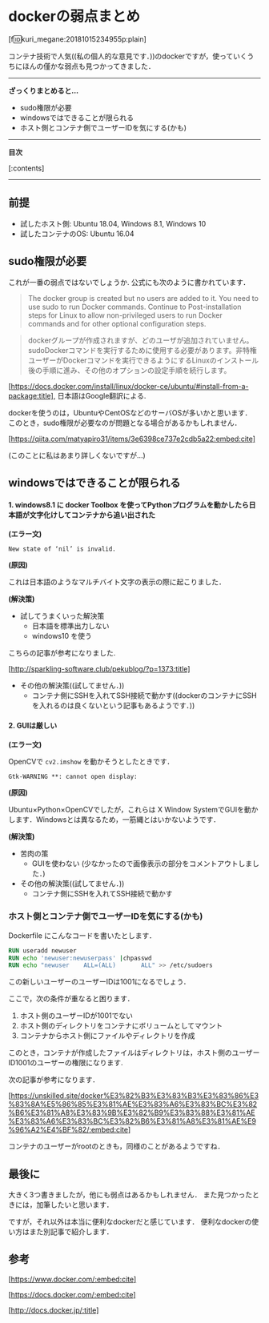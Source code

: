 # dockerの弱点まとめ

[f:id:kuri_megane:20181015234955p:plain]

コンテナ技術で人気((私の個人的な意見です．))のdockerですが，使っていくうちにほんの僅かな弱点も見つかってきました．

---

<b>ざっくりまとめると...</b>

* sudo権限が必要
* windowsではできることが限られる
* ホスト側とコンテナ側でユーザーIDを気にする(かも)

---

<b>目次</b>

[:contents]

---


<!-- more -->

## 前提

* 試したホスト側: Ubuntu 18.04, Windows 8.1, Windows 10
* 試したコンテナのOS: Ubuntu 16.04

## sudo権限が必要

これが一番の弱点ではないでしょうか.
公式にも次のように書かれています．

> The docker group is created but no users are added to it. You need to use sudo to run Docker commands. Continue to Post-installation steps for Linux to allow non-privileged users to run Docker commands and for other optional configuration steps.


> dockerグループが作成されますが、どのユーザが追加されていません。sudoDockerコマンドを実行するために使用する必要があります。非特権ユーザーがDockerコマンドを実行できるようにするLinuxのインストール後の手順に進み、その他のオプションの設定手順を続行します。

[https://docs.docker.com/install/linux/docker-ce/ubuntu/#install-from-a-package:title], 日本語はGoogle翻訳による.

dockerを使うのは，UbuntuやCentOSなどのサーバOSが多いかと思います．
このとき，sudo権限が必要なのが問題となる場合があるかもしれません．

[https://qiita.com/matyapiro31/items/3e6398ce737e2cdb5a22:embed:cite]

(このことに私はあまり詳しくないですが...)


## windowsではできることが限られる

#### 1. windows8.1 に docker Toolbox を使ってPythonプログラムを動かしたら日本語が文字化けしてコンテナから追い出された

<b>(エラー文)</b>

```
New state of ‘nil’ is invalid.
```

<b>(原因)</b>

これは日本語のようなマルチバイト文字の表示の際に起こりました．

<b>(解決策)</b>

* 試してうまくいった解決策
    * 日本語を標準出力しない
    * windows10 を使う

こちらの記事が参考になりました.

[http://sparkling-software.club/pekublog/?p=1373:title]

* その他の解決策((試してません．))
    * コンテナ側にSSHを入れてSSH接続で動かす((dockerのコンテナにSSHを入れるのは良くないという記事もあるようです．))


#### 2. GUIは厳しい

<b>(エラー文)</b>

OpenCVで `cv2.imshow` を動かそうとしたときです．

```
Gtk-WARNING **: cannot open display:
```

<b>(原因)</b>

Ubuntu×Python×OpenCVでしたが，これらは X Window SystemでGUIを動かします．Windowsとは異なるため，一筋縄とはいかないようです．

<b>(解決策)</b>

* 苦肉の策
    * GUIを使わない (少なかったので画像表示の部分をコメントアウトしました．)
* その他の解決策((試してません．))
    * コンテナ側にSSHを入れてSSH接続で動かす   


### ホスト側とコンテナ側でユーザーIDを気にする(かも)

Dockerfile にこんなコードを書いたとします．

```Dockerfile
RUN useradd newuser
RUN echo 'newuser:newuserpass' |chpasswd
RUN echo "newuser    ALL=(ALL)       ALL" >> /etc/sudoers
```

この新しいユーザーのユーザーIDは1001になるでしょう．

ここで，次の条件が重なると困ります．

1. ホスト側のユーザーIDが1001でない
2. ホスト側のディレクトリをコンテナにボリュームとしてマウント
3. コンテナからホスト側にファイルやディレクトリを作成

このとき，コンテナが作成したファイルはディレクトリは，ホスト側のユーザーID1001のユーザーの権限になります.

次の記事が参考になります．

[https://unskilled.site/docker%E3%82%B3%E3%83%B3%E3%83%86%E3%83%8A%E5%86%85%E3%81%AE%E3%83%A6%E3%83%BC%E3%82%B6%E3%81%A8%E3%83%9B%E3%82%B9%E3%83%88%E3%81%AE%E3%83%A6%E3%83%BC%E3%82%B6%E3%81%A8%E3%81%AE%E9%96%A2%E4%BF%82/:embed:cite]

コンテナのユーザーがrootのときも，同様のことがあるようですね．

## 最後に

大きく3つ書きましたが，他にも弱点はあるかもしれません．
また見つかったときには，加筆したいと思います．

ですが，それ以外は本当に便利なdockerだと感じています．
便利なdockerの使い方はまた別記事で紹介します．


## 参考

[https://www.docker.com/:embed:cite]


[https://docs.docker.com/:embed:cite]


[http://docs.docker.jp/:title]


